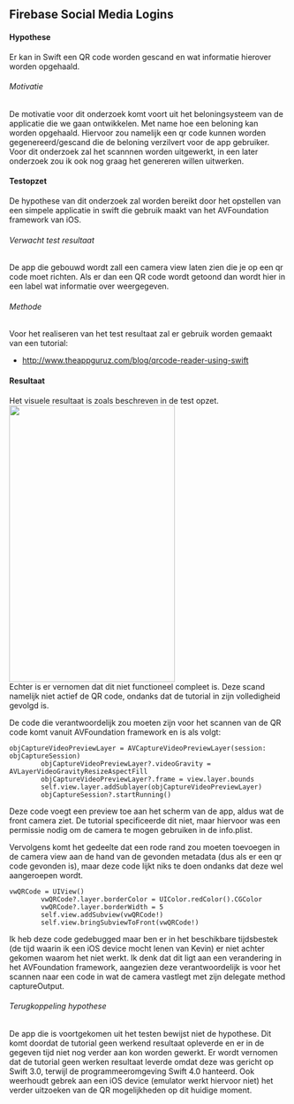 Firebase Social Media Logins
----------------
#### Hypothese 
Er kan in Swift een QR code worden gescand en wat informatie hierover worden opgehaald.

###### Motivatie
De motivatie voor dit onderzoek komt voort uit het beloningsysteem van de applicatie die we gaan ontwikkelen. Met name hoe een beloning kan worden opgehaald. Hiervoor zou namelijk een qr code kunnen worden gegenereerd/gescand die de beloning verzilvert voor de app gebruiker. Voor dit onderzoek zal het scannnen worden uitgewerkt, in een later onderzoek zou ik ook nog graag het genereren willen uitwerken.

#### Testopzet
De hypothese van dit onderzoek zal worden bereikt door het opstellen van een simpele applicatie in swift die gebruik maakt van het AVFoundation framework van iOS. 

###### Verwacht test resultaat
De app die gebouwd wordt zall een camera view laten zien die je op een qr code moet richten. Als er dan een QR code wordt getoond dan wordt hier in een label wat informatie over weergegeven.

###### Methode
Voor het realiseren van het test resultaat zal er gebruik worden gemaakt van een tutorial:
* http://www.theappguruz.com/blog/qrcode-reader-using-swift

#### Resultaat
Het visuele resultaat is zoals beschreven in de test opzet.
<br><img src="https://i.imgur.com/kh91C2N.jpg" width="300" height="500"><br>
Echter is er vernomen dat dit niet functioneel compleet is. Deze scand namelijk niet actief de QR code, ondanks dat de tutorial in zijn volledigheid gevolgd is.

De code die verantwoordelijk zou moeten zijn voor het scannen van de QR code komt vanuit AVFoundation framework en is als volgt:
```
objCaptureVideoPreviewLayer = AVCaptureVideoPreviewLayer(session: objCaptureSession)
        objCaptureVideoPreviewLayer?.videoGravity = AVLayerVideoGravityResizeAspectFill
        objCaptureVideoPreviewLayer?.frame = view.layer.bounds
        self.view.layer.addSublayer(objCaptureVideoPreviewLayer)
        objCaptureSession?.startRunning()  
```
Deze code voegt een preview toe aan het scherm van de app, aldus wat de front camera ziet. De tutorial specificeerde dit niet, maar hiervoor was een permissie nodig om de camera te mogen gebruiken in de info.plist.

Vervolgens komt het gedeelte dat een rode rand zou moeten toevoegen in de camera view aan de hand van de gevonden metadata (dus als er een qr code gevonden is), maar deze code lijkt niks te doen ondanks dat deze wel aangeroepen wordt.

```
vwQRCode = UIView()
        vwQRCode?.layer.borderColor = UIColor.redColor().CGColor
        vwQRCode?.layer.borderWidth = 5
        self.view.addSubview(vwQRCode!)
        self.view.bringSubviewToFront(vwQRCode!)
```

Ik heb deze code gedebugged maar ben er in het beschikbare tijdsbestek (de tijd waarin ik een iOS device mocht lenen van Kevin) er niet achter gekomen waarom het niet werkt. Ik denk dat dit ligt aan een verandering in het AVFoundation framework, aangezien deze verantwoordelijk is voor het scannen naar een code in wat de camera vastlegt met zijn delegate method captureOutput.

###### Terugkoppeling hypothese
De app die is voortgekomen uit het testen bewijst niet de hypothese. Dit komt doordat de tutorial geen werkend resultaat opleverde en er in de gegeven tijd niet nog verder aan kon worden gewerkt. Er wordt vernomen dat de tutorial geen werken resultaat leverde omdat deze was gericht op Swift 3.0, terwijl de programmeeromgeving Swift 4.0 hanteerd. Ook weerhoudt gebrek aan een iOS device (emulator werkt hiervoor niet) het verder uitzoeken van de QR mogelijkheden op dit huidige moment.
